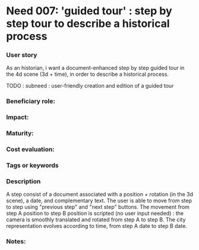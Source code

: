 
# Need 007: 'guided tour' : step by step tour to describe a historical process

### User story
As an historian, i want a document-enhanced step by step guided tour in the 4d scene (3d + time), in order to describe a historical process. 

TODO :
subneed : user-friendly creation and edition of a guided tour
          
### Beneficiary role: 

### Impact: 

### Maturity:

### Cost evaluation:

### Tags or keywords

### Description

A step consist of a document associated with a position + rotation (in the 3d scene), a date, and complementary text. The user is able to move from step to step using "previous step" and "next step" buttons. The movement from step A position to step B position is scripted (no user input needed) : the camera is smoothly translated and rotated from step A to step B. The city representation evolves according to time, from step A date to step B date. 


### Notes:

